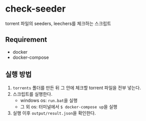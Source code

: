# check-seeder

torrent 파일의 seeders, leechers를 체크하는 스크립트

## Requirement

- docker
- docker-compose

## 실행 방법

1. `torrents` 폴더를 만든 뒤 그 안에 체크할 torrent 파일을 전부 넣는다.
2. 스크립트를 실행한다.
    - windows os: `run.bat`을 실행
    - 그 외 os: 터미널에서 `$ docker-compose up`을 실행
3. 실행 이후 `output/result.json`을 확인한다.
